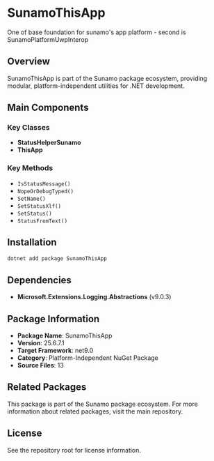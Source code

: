 # SunamoThisApp

One of base foundation for sunamo's app platform - second is SunamoPlatformUwpInterop

## Overview

SunamoThisApp is part of the Sunamo package ecosystem, providing modular, platform-independent utilities for .NET development.

## Main Components

### Key Classes

- **StatusHelperSunamo**
- **ThisApp**

### Key Methods

- `IsStatusMessage()`
- `NopeOrDebugTyped()`
- `SetName()`
- `SetStatusXlf()`
- `SetStatus()`
- `StatusFromText()`

## Installation

```bash
dotnet add package SunamoThisApp
```

## Dependencies

- **Microsoft.Extensions.Logging.Abstractions** (v9.0.3)

## Package Information

- **Package Name**: SunamoThisApp
- **Version**: 25.6.7.1
- **Target Framework**: net9.0
- **Category**: Platform-Independent NuGet Package
- **Source Files**: 13

## Related Packages

This package is part of the Sunamo package ecosystem. For more information about related packages, visit the main repository.

## License

See the repository root for license information.
